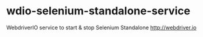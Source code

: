 # wdio-selenium-standalone-service
WebdriverIO service to start &amp; stop Selenium Standalone http://webdriver.io

